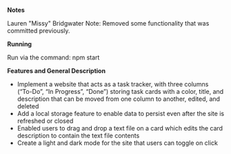 **Notes**

Lauren "Missy" Bridgwater 
Note: Removed some functionality that was committed previously.

**Running**

Run via the command: npm start

**Features and General Description**

* Implement a website that acts as a task tracker, with three columns (“To-Do”, “In Progress”, “Done”) storing task cards with a color, title, and description that can be moved from one column to another, edited, and deleted
* Add a local storage feature to enable data to persist even after the site is refreshed or closed
* Enabled users to drag and drop a text file on a card which edits the card description to contain the text file contents
* Create a light and dark mode for the site that users can toggle on click
